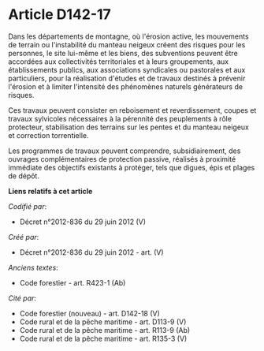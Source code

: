 # Article D142-17

Dans les départements de montagne, où l'érosion active, les mouvements de terrain ou l'instabilité du manteau neigeux créent
des risques pour les personnes, le site lui-même et les biens, des subventions peuvent être accordées aux collectivités
territoriales et à leurs groupements, aux établissements publics, aux associations syndicales ou pastorales et aux
particuliers, pour la réalisation d'études et de travaux destinés à prévenir l'érosion et à limiter l'intensité des
phénomènes naturels générateurs de risques.

Ces travaux peuvent consister en reboisement et reverdissement, coupes et travaux sylvicoles nécessaires à la pérennité des
peuplements à rôle protecteur, stabilisation des terrains sur les pentes et du manteau neigeux et correction torrentielle.

Les programmes de travaux peuvent comprendre, subsidiairement, des ouvrages complémentaires de protection passive, réalisés à
proximité immédiate des objectifs existants à protéger, tels que digues, épis et plages de dépôt.

**Liens relatifs à cet article**

_Codifié par_:

  - Décret n°2012-836 du 29 juin 2012 (V)

_Créé par_:

  - Décret n°2012-836 du 29 juin 2012 - art. (V)

_Anciens textes_:

  - Code forestier - art. R423-1 (Ab)

_Cité par_:

  - Code forestier (nouveau) - art. D142-18 (V)
  - Code rural et de la pêche maritime - art. D113-9 (V)
  - Code rural et de la pêche maritime - art. R113-9 (Ab)
  - Code rural et de la pêche maritime - art. R135-3 (V)
